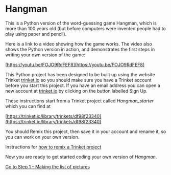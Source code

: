 # Hangman

This is a Python version of the word-guessing game Hangman, which is more than 100 years old (but before computers were invented people had to play using paper and pencil).

Here is a link to a video showing how the game works. The video also shows the Python version in action, and demonstrates the first steps in writing your own version of the game:

[https://youtu.be/FOJO9RdFEF8](https://youtu.be/FOJO9RdFEF8)

This Python project has been designed to be built up using the website Trinket [trinket.io](https://trinket.io/) so you should make sure you have a Trinket account before you start this project. If you have an email address you can open a new account at [trinket.io](https://trinket.io/) by clicking on the button labelled Sign Up.

These instructions start from a Trinket project called *Hangman_starter* which you can find at

[https://trinket.io/library/trinkets/df98f23340](https://trinket.io/library/trinkets/df98f23340)

You should Remix this project, then save it in your account and rename it, so you can work on your own version.

Instructions for [how to remix a Trinket project](remixing_trinket_projects/REMIX.md)

Now you are ready to get started coding your own version of *Hangman*.

[Go to Step 1 - Making the list of pictures](step01-list_of_pictures/STEP1.md)





